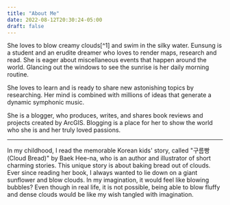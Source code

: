 ```yaml
---
title: "About Me"
date: 2022-08-12T20:30:24-05:00
draft: false
---
```


She loves to blow creamy clouds[^1] and swim in the silky water.
Eunsung is a student and an erudite dreamer who loves to render maps, research and read. She is eager about miscellaneous events that happen around the world. Glancing out the windows to see the sunrise is her daily morning routine.

She loves to learn and is ready to share new astonishing topics by researching. Her mind is combined with millions of ideas that generate a dynamic symphonic music.

She is a blogger, who produces, writes, and shares book reviews and projects created by ArcGIS. Blogging is a place for her to show the world who she is and her truly loved passions.

---

In my childhood, I read the memorable Korean kids' story, called "구름빵 (Cloud Bread)" by Baek Hee-na, who is an author and illustrator of short charming stories. This unique story is about baking bread out of clouds. Ever since reading her book, I always wanted to lie down on a giant sunflower and blow clouds. In my imagination, it would feel like blowing bubbles? Even though in real life, it is not possible, being able to blow fluffy and dense clouds would be like my wish tangled with imagination.
